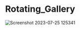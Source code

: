﻿# Rotating_Gallery

![Screenshot 2023-07-25 125341](https://github.com/CarolaZapp/Rotating_Galery/assets/101559000/ada641f7-a44f-4471-83ed-e8b6761b36a6)
